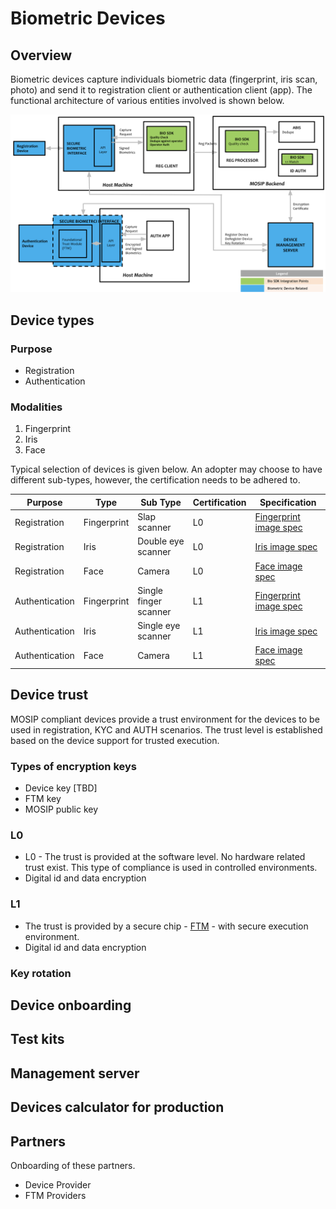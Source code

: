 # Biometric Devices

## Overview
Biometric devices capture individuals biometric data (fingerprint, iris scan, photo) and send it to registration client or authentication client (app). The functional architecture of various entities involved is shown below.

![](_images/sdk.png)

## Device types 

### Purpose
* Registration
* Authentication

### Modalities
1. Fingerprint
1. Iris
1. Face

Typical selection of devices is given below.  An adopter may choose to have different sub-types, however, the certification needs to be adhered to.

|Purpose|Type|Sub Type|Certification|Specification|
|---|---|---|---|---|
|Registration|Fingerprint|Slap scanner|L0|[Fingerprint image spec](biometric-image-specification.md#fingerprint)|
|Registration|Iris|Double eye scanner|L0|[Iris image spec](biometric-image-specification.md#iris)|
|Registration|Face|Camera|L0|[Face image spec](biometric-image-specification.md#face)|
|Authentication|Fingerprint|Single finger scanner|L1|[Fingerprint image spec](biometric-image-specification.md#fingerprint)|
|Authentication|Iris|Single eye scanner|L1|[Iris image spec](biometric-image-specification.md#iris)|
|Authentication|Face|Camera|L1|[Face image spec](biometric-image-specification.md#face)|

## Device trust
MOSIP compliant devices provide a trust environment for the devices to be used in registration, KYC and AUTH scenarios. The trust level is established based on the device support for trusted execution.

### Types of encryption keys
* Device key [TBD]
* FTM key
* MOSIP public key

### L0
* L0 - The trust is provided at the software level. No hardware related trust exist. This type of compliance is used in controlled environments.
* Digital id and data encryption
 
### L1
* The trust is provided by a secure chip - [FTM](ftm.md) - with secure execution environment.
* Digital id and data encryption

### Key rotation

## Device onboarding


## Test kits

## Management server

## Devices calculator for production

## Partners

Onboarding of these partners.

* Device Provider
* FTM Providers
 






